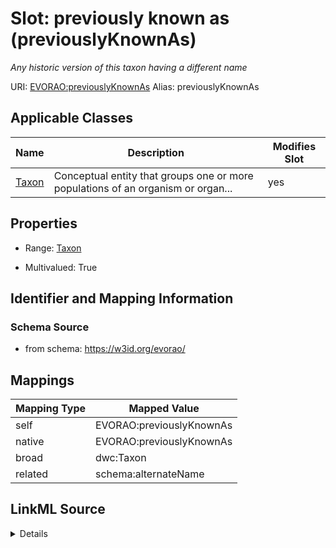 

# Slot: previously known as (previouslyKnownAs) 


_Any historic version of this taxon having a different name_





URI: [EVORAO:previouslyKnownAs](https://w3id.org/evorao/previouslyKnownAs)
Alias: previouslyKnownAs

<!-- no inheritance hierarchy -->





## Applicable Classes

| Name | Description | Modifies Slot |
| --- | --- | --- |
| [Taxon](Taxon.md) | Conceptual entity that groups one or more populations of an organism or organ... |  yes  |







## Properties

* Range: [Taxon](Taxon.md)

* Multivalued: True





## Identifier and Mapping Information







### Schema Source


* from schema: https://w3id.org/evorao/




## Mappings

| Mapping Type | Mapped Value |
| ---  | ---  |
| self | EVORAO:previouslyKnownAs |
| native | EVORAO:previouslyKnownAs |
| broad | dwc:Taxon |
| related | schema:alternateName |




## LinkML Source

<details>
```yaml
name: previouslyKnownAs
description: Any historic version of this taxon having a different name
title: previously known as
from_schema: https://w3id.org/evorao/
related_mappings:
- schema:alternateName
broad_mappings:
- dwc:Taxon
rank: 1000
alias: previouslyKnownAs
domain_of:
- Taxon
range: Taxon
required: false
multivalued: true

```
</details>